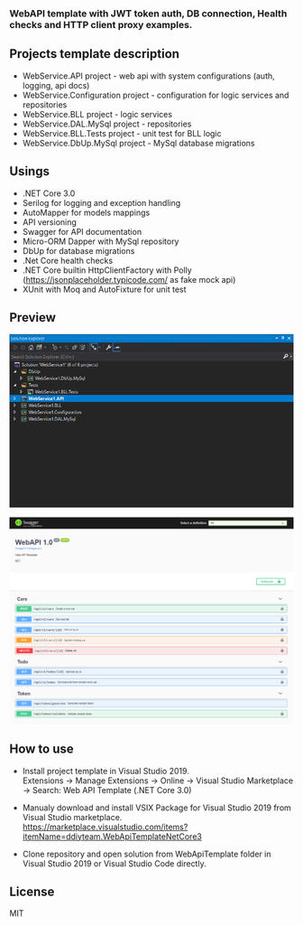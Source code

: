 ###  WebAPI template with JWT token auth, DB connection, Health checks and HTTP client proxy examples.

Projects template description
----

 - WebService.API project - web api with system configurations (auth, logging, api docs)
 - WebService.Configuration project - configuration for logic services and repositories
 - WebService.BLL project - logic services
 - WebService.DAL.MySql project - repositories
 - WebService.BLL.Tests project - unit test for BLL logic
 - WebService.DbUp.MySql project - MySql database migrations

Usings
----
 - .NET Core 3.0 
 - Serilog for logging and exception handling
 - AutoMapper for models mappings
 - API versioning
 - Swagger for API documentation 
 - Micro-ORM Dapper with MySql repository  
 - DbUp for database migrations
 - .Net Core health checks
 - .NET Core builtin HttpClientFactory with Polly (https://jsonplaceholder.typicode.com/ as fake mock api)
 - XUnit with Moq and AutoFixture for unit test   

Preview
----
![Solution template](assets/solutionScreenshot.png)

![Api](assets/swaggerUIScreenshot.png)

How to use
----
- Install project template in Visual Studio 2019.<br/>Extensions -> Manage Extensions -> Online -> Visual Studio Marketplace -> Search: Web API Template (.NET Core 3.0)

- Manualy download and install VSIX Package for Visual Studio 2019 from Visual Studio marketplace.<br/>https://marketplace.visualstudio.com/items?itemName=ddiyteam.WebApiTemplateNetCore3


- Clone repository and open solution from WebApiTemplate folder in Visual Studio 2019 or Visual Studio Code directly.

License
----

MIT



